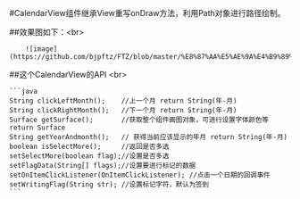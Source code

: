 #CalendarView组件继承View重写onDraw方法，利用Path对象进行路径绘制。

##效果图如下：\<br>

        ![image](https://github.com/bjpftz/FTZ/blob/master/%E8%87%AA%E5%AE%9A%E4%B9%89%E6%97%A5%E5%8E%86/jdfw.gif)


##这个CalendarView的API \<br>

    ```java
    String clickLeftMonth();    //上一个月 return String(年-月)
    String clickRightMonth();   //下一个月 return String(年-月)
    Surface getSurface();       //获取整个组件画图对象，可进行设置字体颜色等 return Surface
    String getYearAndmonth();   // 获得当前应该显示的年月 return String(年-月)
    boolean isSelectMore();     //返回是否多选
    setSelectMore(boolean flag);//设置是否多选
    setFlagData(String[] flags);//设置要进行标记的数据
    setOnItemClickListener(OnItemClickListener); //点击一个日期的回调事件
    setWritingFlag(String str); //设置标记字符，默认为签到
    ```

